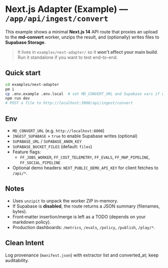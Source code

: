 # Next.js Adapter (Example) — `/app/api/ingest/convert`

This example shows a minimal **Next.js 14** API route that proxies an upload to the **md-convert** worker, unzips the result, and (optionally) writes files to **Supabase Storage**.

> It lives in `examples/next-adapter/` so it **won’t affect your main build**. Run it standalone if you want to test end-to-end.

## Quick start

```bash
cd examples/next-adapter
pm i
cp .env.example .env.local  # set MD_CONVERT_URL and Supabase vars if using storage
npm run dev
# POST a file to http://localhost:3000/api/ingest/convert
```

## Env
- `MD_CONVERT_URL` (e.g. `http://localhost:8000`)
- `INGEST_SUPABASE` = `true` to enable Supabase writes (optional)
- `SUPABASE_URL` / `SUPABASE_ANON_KEY`
- `SUPABASE_BUCKET_FILES` (default: `files`)
- Feature flags:
  - `FF_JOBS_WORKER`, `FF_COST_TELEMETRY`, `FF_EVALS`, `FF_MAP_PIPELINE`, `FF_SOCIAL_PIPELINE`
- Optional demo headers: `NEXT_PUBLIC_DEMO_API_KEY` for client fetches to `/api/*`.

## Notes
- Uses `unzipit` to unpack the worker ZIP in-memory.
- If Supabase is **disabled**, the route returns a JSON summary (filenames, bytes).
- Front‑matter insertion/merge is left as a TODO (depends on your markdown policy).
- Production dashboards: `/metrics`, `/evals`, `/policy`, `/publish`, `/play/*`.

## Clean Intent
Log provenance (`manifest.json`) with extractor list and converted_at; keep auditability.

